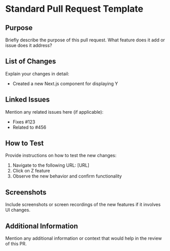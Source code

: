 # Standard Pull Request Template

## Purpose
Briefly describe the purpose of this pull request. What feature does it add or issue does it address?

## List of Changes
Explain your changes in detail:

- Created a new Next.js component for displaying Y

## Linked Issues
Mention any related issues here (if applicable):

- Fixes #123
- Related to #456

## How to Test
Provide instructions on how to test the new changes:

1. Navigate to the following URL: [URL]
2. Click on Z feature
3. Observe the new behavior and confirm functionality

## Screenshots
Include screenshots or screen recordings of the new features if it involves UI changes.

## Additional Information
Mention any additional information or context that would help in the review of this PR.
